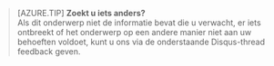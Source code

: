 
>[AZURE.TIP] **Zoekt u iets anders?**  
>Als dit onderwerp niet de informatie bevat die u verwacht, er iets ontbreekt of het onderwerp op een andere manier niet aan uw behoeften voldoet, kunt u ons via de onderstaande Disqus-thread feedback geven.


<!--HONumber=Aug16_HO4-->


